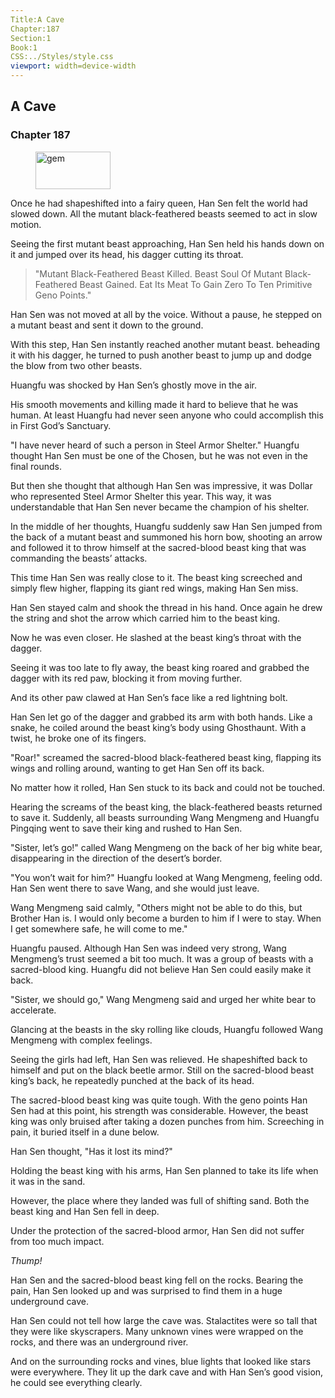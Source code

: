 ```yaml
---
Title:A Cave 
Chapter:187 
Section:1 
Book:1 
CSS:../Styles/style.css 
viewport: width=device-width
---
```

  
## A Cave
### Chapter 187
  
<figure>
	<img src="../Images/gem.gif" alt="gem" id="gem" width="120" height="60" />
</figure>
  

  
Once he had shapeshifted into a fairy queen, Han Sen felt the world had slowed down. All the mutant black-feathered beasts seemed to act in slow motion.

Seeing the first mutant beast approaching, Han Sen held his hands down on it and jumped over its head, his dagger cutting its throat.

> "Mutant Black-Feathered Beast Killed. Beast Soul Of Mutant Black-Feathered Beast Gained. Eat Its Meat To Gain Zero To Ten Primitive Geno Points."

Han Sen was not moved at all by the voice. Without a pause, he stepped on a mutant beast and sent it down to the ground.

With this step, Han Sen instantly reached another mutant beast. beheading it with his dagger, he turned to push another beast to jump up and dodge the blow from two other beasts.

Huangfu was shocked by Han Sen’s ghostly move in the air.

His smooth movements and killing made it hard to believe that he was human. At least Huangfu had never seen anyone who could accomplish this in First God’s Sanctuary.

"I have never heard of such a person in Steel Armor Shelter." Huangfu thought Han Sen must be one of the Chosen, but he was not even in the final rounds.

But then she thought that although Han Sen was impressive, it was Dollar who represented Steel Armor Shelter this year. This way, it was understandable that Han Sen never became the champion of his shelter.

In the middle of her thoughts, Huangfu suddenly saw Han Sen jumped from the back of a mutant beast and summoned his horn bow, shooting an arrow and followed it to throw himself at the sacred-blood beast king that was commanding the beasts’ attacks.

This time Han Sen was really close to it. The beast king screeched and simply flew higher, flapping its giant red wings, making Han Sen miss.

Han Sen stayed calm and shook the thread in his hand. Once again he drew the string and shot the arrow which carried him to the beast king.

Now he was even closer. He slashed at the beast king’s throat with the dagger.

Seeing it was too late to fly away, the beast king roared and grabbed the dagger with its red paw, blocking it from moving further.

And its other paw clawed at Han Sen’s face like a red lightning bolt.

Han Sen let go of the dagger and grabbed its arm with both hands. Like a snake, he coiled around the beast king’s body using Ghosthaunt. With a twist, he broke one of its fingers.

"Roar!" screamed the sacred-blood black-feathered beast king, flapping its wings and rolling around, wanting to get Han Sen off its back.

No matter how it rolled, Han Sen stuck to its back and could not be touched.

Hearing the screams of the beast king, the black-feathered beasts returned to save it. Suddenly, all beasts surrounding Wang Mengmeng and Huangfu Pingqing went to save their king and rushed to Han Sen.

"Sister, let’s go!" called Wang Mengmeng on the back of her big white bear, disappearing in the direction of the desert’s border.

"You won’t wait for him?" Huangfu looked at Wang Mengmeng, feeling odd. Han Sen went there to save Wang, and she would just leave.

Wang Mengmeng said calmly, "Others might not be able to do this, but Brother Han is. I would only become a burden to him if I were to stay. When I get somewhere safe, he will come to me."

Huangfu paused. Although Han Sen was indeed very strong, Wang Mengmeng’s trust seemed a bit too much. It was a group of beasts with a sacred-blood king. Huangfu did not believe Han Sen could easily make it back.

"Sister, we should go," Wang Mengmeng said and urged her white bear to accelerate.

Glancing at the beasts in the sky rolling like clouds, Huangfu followed Wang Mengmeng with complex feelings.

Seeing the girls had left, Han Sen was relieved. He shapeshifted back to himself and put on the black beetle armor. Still on the sacred-blood beast king’s back, he repeatedly punched at the back of its head.

The sacred-blood beast king was quite tough. With the geno points Han Sen had at this point, his strength was considerable. However, the beast king was only bruised after taking a dozen punches from him. Screeching in pain, it buried itself in a dune below.

Han Sen thought, "Has it lost its mind?"

Holding the beast king with his arms, Han Sen planned to take its life when it was in the sand.

However, the place where they landed was full of shifting sand. Both the beast king and Han Sen fell in deep.

Under the protection of the sacred-blood armor, Han Sen did not suffer from too much impact.

*Thump!*

Han Sen and the sacred-blood beast king fell on the rocks. Bearing the pain, Han Sen looked up and was surprised to find them in a huge underground cave.

Han Sen could not tell how large the cave was. Stalactites were so tall that they were like skyscrapers. Many unknown vines were wrapped on the rocks, and there was an underground river.

And on the surrounding rocks and vines, blue lights that looked like stars were everywhere. They lit up the dark cave and with Han Sen’s good vision, he could see everything clearly.